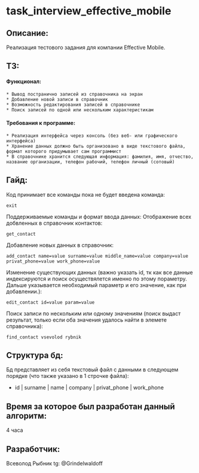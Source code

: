 # task_interview_effective_mobile


## Описание:
Реализация тестового задания для компании Effective Mobile.

## ТЗ:
#### Функционал:
    * Вывод постранично записей из справочника на экран
    * Добавление новой записи в справочник
    * Возможность редактирования записей в справочнике
    * Поиск записей по одной или нескольким характеристикам
#### Требования к программе:
    * Реализация интерфейса через консоль (без веб- или графического интерфейса)
    * Хранение данных должно быть организовано в виде текстового файла, формат которого придумывает сам программист
    * В справочнике хранится следующая информация: фамилия, имя, отчество, название организации, телефон рабочий, телефон личный (сотовый)

## Гайд:
Код принимает все команды пока не будет введена команда:
```
exit
```
Поддерживаемые команды и формат ввода данных:
Отображение всех добвленных в справочник контактов:
```
get_contact
```
Добавление новых данных в справочник:
```
add_contact name=value surname=value middle_name=value company=value privat_phone=value work_phone=value
```
Изменение существующих данных (важно указать id, тк как все данные индексируются и поиск осуществялется именно по этому пораметру. Дальше указывается необходимый параметр и его значение, как при добавлении.):
```
edit_contact id=value param=value
```
Поиск записи по нескольким или одному значениям (поиск выдаст результат, только если оба значения удалось найти в элемете справочника):
```
find_contact vsevolod rybnik
```

## Структура бд:
Бд представляет из себя текстовый файл с данными в следующем порядке (что также указано в 1 строчке файла):
* id | surname | name | company | privat_phone | work_phone

## Время за которое был разработан данный алгоритм:
4 часа

## Разработчик:
Всеволод Рыбник tg: @Grindelwaldoff